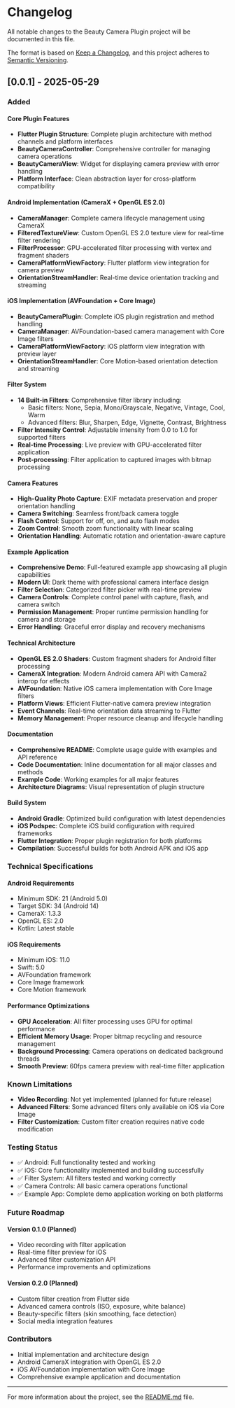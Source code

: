 # Changelog

All notable changes to the Beauty Camera Plugin project will be documented in this file.

The format is based on [Keep a Changelog](https://keepachangelog.com/en/1.0.0/),
and this project adheres to [Semantic Versioning](https://semver.org/spec/v2.0.0.html).

## [0.0.1] - 2025-05-29

### Added

#### Core Plugin Features

- **Flutter Plugin Structure**: Complete plugin architecture with method channels and platform interfaces
- **BeautyCameraController**: Comprehensive controller for managing camera operations
- **BeautyCameraView**: Widget for displaying camera preview with error handling
- **Platform Interface**: Clean abstraction layer for cross-platform compatibility

#### Android Implementation (CameraX + OpenGL ES 2.0)

- **CameraManager**: Complete camera lifecycle management using CameraX
- **FilteredTextureView**: Custom OpenGL ES 2.0 texture view for real-time filter rendering
- **FilterProcessor**: GPU-accelerated filter processing with vertex and fragment shaders
- **CameraPlatformViewFactory**: Flutter platform view integration for camera preview
- **OrientationStreamHandler**: Real-time device orientation tracking and streaming

#### iOS Implementation (AVFoundation + Core Image)

- **BeautyCameraPlugin**: Complete iOS plugin registration and method handling
- **CameraManager**: AVFoundation-based camera management with Core Image filters
- **CameraPlatformViewFactory**: iOS platform view integration with preview layer
- **OrientationStreamHandler**: Core Motion-based orientation detection and streaming

#### Filter System

- **14 Built-in Filters**: Comprehensive filter library including:
  - Basic filters: None, Sepia, Mono/Grayscale, Negative, Vintage, Cool, Warm
  - Advanced filters: Blur, Sharpen, Edge, Vignette, Contrast, Brightness
- **Filter Intensity Control**: Adjustable intensity from 0.0 to 1.0 for supported filters
- **Real-time Processing**: Live preview with GPU-accelerated filter application
- **Post-processing**: Filter application to captured images with bitmap processing

#### Camera Features

- **High-Quality Photo Capture**: EXIF metadata preservation and proper orientation handling
- **Camera Switching**: Seamless front/back camera toggle
- **Flash Control**: Support for off, on, and auto flash modes
- **Zoom Control**: Smooth zoom functionality with linear scaling
- **Orientation Handling**: Automatic rotation and orientation-aware capture

#### Example Application

- **Comprehensive Demo**: Full-featured example app showcasing all plugin capabilities
- **Modern UI**: Dark theme with professional camera interface design
- **Filter Selection**: Categorized filter picker with real-time preview
- **Camera Controls**: Complete control panel with capture, flash, and camera switch
- **Permission Management**: Proper runtime permission handling for camera and storage
- **Error Handling**: Graceful error display and recovery mechanisms

#### Technical Architecture

- **OpenGL ES 2.0 Shaders**: Custom fragment shaders for Android filter processing
- **CameraX Integration**: Modern Android camera API with Camera2 interop for effects
- **AVFoundation**: Native iOS camera implementation with Core Image filters
- **Platform Views**: Efficient Flutter-native camera preview integration
- **Event Channels**: Real-time orientation data streaming to Flutter
- **Memory Management**: Proper resource cleanup and lifecycle handling

#### Documentation

- **Comprehensive README**: Complete usage guide with examples and API reference
- **Code Documentation**: Inline documentation for all major classes and methods
- **Example Code**: Working examples for all major features
- **Architecture Diagrams**: Visual representation of plugin structure

#### Build System

- **Android Gradle**: Optimized build configuration with latest dependencies
- **iOS Podspec**: Complete iOS build configuration with required frameworks
- **Flutter Integration**: Proper plugin registration for both platforms
- **Compilation**: Successful builds for both Android APK and iOS app

### Technical Specifications

#### Android Requirements

- Minimum SDK: 21 (Android 5.0)
- Target SDK: 34 (Android 14)
- CameraX: 1.3.3
- OpenGL ES: 2.0
- Kotlin: Latest stable

#### iOS Requirements

- Minimum iOS: 11.0
- Swift: 5.0
- AVFoundation framework
- Core Image framework
- Core Motion framework

#### Performance Optimizations

- **GPU Acceleration**: All filter processing uses GPU for optimal performance
- **Efficient Memory Usage**: Proper bitmap recycling and resource management
- **Background Processing**: Camera operations on dedicated background threads
- **Smooth Preview**: 60fps camera preview with real-time filter application

### Known Limitations

- **Video Recording**: Not yet implemented (planned for future release)
- **Advanced Filters**: Some advanced filters only available on iOS via Core Image
- **Filter Customization**: Custom filter creation requires native code modification

### Testing Status

- ✅ Android: Full functionality tested and working
- ✅ iOS: Core functionality implemented and building successfully
- ✅ Filter System: All filters tested and working correctly
- ✅ Camera Controls: All basic camera operations functional
- ✅ Example App: Complete demo application working on both platforms

### Future Roadmap

#### Version 0.1.0 (Planned)

- Video recording with filter application
- Real-time filter preview for iOS
- Advanced filter customization API
- Performance improvements and optimizations

#### Version 0.2.0 (Planned)

- Custom filter creation from Flutter side
- Advanced camera controls (ISO, exposure, white balance)
- Beauty-specific filters (skin smoothing, face detection)
- Social media integration features

### Contributors

- Initial implementation and architecture design
- Android CameraX integration with OpenGL ES 2.0
- iOS AVFoundation implementation with Core Image
- Comprehensive example application and documentation

---

For more information about the project, see the [README.md](README.md) file.
